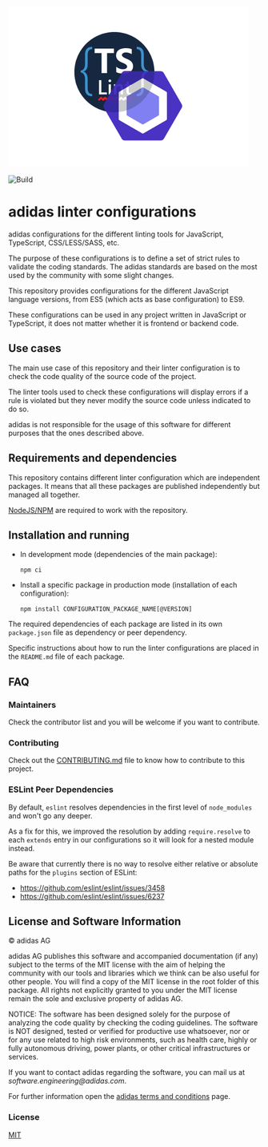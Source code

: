 ![](./logo.png)

![Build](https://github.com/adidas/js-linter-configs/workflows/Build/badge.svg)

# adidas linter configurations

adidas configurations for the different linting tools for JavaScript, TypeScript, CSS/LESS/SASS, etc.

The purpose of these configurations is to define a set of strict rules to validate the coding standards. The adidas standards are based on the most used by the community with some slight changes.

This repository provides configurations for the different JavaScript language versions, from ES5 (which acts as base configuration) to ES9.

These configurations can be used in any project written in JavaScript or TypeScript, it does not matter whether it is frontend or backend code.

## Use cases

The main use case of this repository and their linter configuration is to check the code quality of the source code of the project.

The linter tools used to check these configurations will display errors if a rule is violated but they never modify the source code unless indicated to do so.

adidas is not responsible for the usage of this software for different purposes that the ones described above.

## Requirements and dependencies

This repository contains different linter configuration which are independent packages. It means that all these packages are published independently but managed all together.

[NodeJS/NPM](https://nodejs.org/) are required to work with the repository.

## Installation and running

- In development mode (dependencies of the main package):
    ```
    npm ci
    ```
- Install a specific package in production mode (installation of each configuration):
    ```
    npm install CONFIGURATION_PACKAGE_NAME[@VERSION]
    ```

The required dependencies of each package are listed in its own `package.json` file as dependency or peer dependency.

Specific instructions about how to run the linter configurations are placed in the `README.md` file of each package.

## FAQ

### Maintainers

Check the contributor list and you will be welcome if you want to contribute.

### Contributing

Check out the [CONTRIBUTING.md](./.github/CONTRIBUTING.md) file to know how to contribute to this project.

### ESLint Peer Dependencies

By default, `eslint` resolves dependencies in the first level of `node_modules` and won't go any deeper.

As a fix for this, we improved the resolution by adding `require.resolve` to each `extends` entry in our configurations so it will look for a nested module instead.

Be aware that currently there is no way to resolve either relative or absolute paths for the `plugins` section of ESLint:

- https://github.com/eslint/eslint/issues/3458
- https://github.com/eslint/eslint/issues/6237

## License and Software Information

© adidas AG

adidas AG publishes this software and accompanied documentation (if any) subject to the terms of the MIT license with the aim of helping the community with our tools and libraries which we think can be also useful for other people. You will find a copy of the MIT license in the root folder of this package. All rights not explicitly granted to you under the MIT license remain the sole and exclusive property of adidas AG.

NOTICE: The software has been designed solely for the purpose of analyzing the code quality by checking the coding guidelines. The software is NOT designed, tested or verified for productive use whatsoever, nor or for any use related to high risk environments, such as health care, highly or fully autonomous driving, power plants, or other critical infrastructures or services.

If you want to contact adidas regarding the software, you can mail us at _software.engineering@adidas.com_.

For further information open the [adidas terms and conditions](https://github.com/adidas/adidas-contribution-guidelines/wiki/Terms-and-conditions) page.

### License

[MIT](LICENSE)
